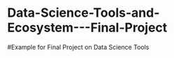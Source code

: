 # Data-Science-Tools-and-Ecosystem---Final-Project
#Example for Final Project on Data Science Tools
